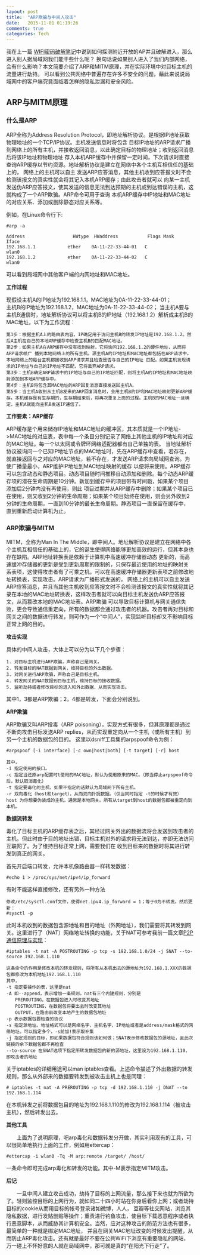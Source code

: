 ```yaml
---
layout: post
title:  "ARP欺骗与中间人攻击"
date:   2015-11-01 01:19:26
comments: true
categories: Tech
---
```


我在上一篇 [WIFI密码破解笔记][wifi-crack]中说到如何探测附近开放的AP并且破解进入，那么进入别人据局域网我们能干些什么呢？
换句话说如果别人进入了我们内部网络，会有什么影响？本文简要介绍了ARP和MITM原理，并在实际环境中对目标主机的流量进行劫持。
可以看到公共网络中普遍存在许多不安全的问题，藉此来说说局域网中的客户端究竟面临着怎样的隐私泄漏和安全风险。

 
## ARP与MITM原理

### 什么是ARP
ARP全称为Address Resolution Protocol，即地址解析协议。是根据IP地址获取物理地址的一个TCP/IP协议。主机发送信息时将包含
目标IP地址的ARP请求广播到网络上的所有主机，并接收返回消息，以此确定目标的物理地址；收到返回消息后将该IP地址和物理地址
存入本机ARP缓存中并保留一定时间，下次请求时直接查询ARP缓存以节约资源。地址解析协议是建立在网络中各个主机互相信任的基础上的，
网络上的主机可以自主 发送ARP应答消息，其他主机收到应答报文时不会检测该报文的真实性就会将其记入本机ARP缓存；由此攻击者就可以
向某一主机发送伪ARP应答报文，使其发送的信息无法到达预期的主机或到达错误的主机，这就构成了一个ARP欺骗。ARP命令可用于查询
本机ARP缓存中IP地址和MAC地址的对应关系、添加或删除静态对应关系等。

例如，在Linux命令行下:

    #arp -a

    Address                  HWtype  HWaddress           Flags Mask            Iface
    192.168.1.1            ether    0A-11-22-33-44-01   C                     wlan0
    192.168.1.2            ether    0A-11-22-33-44-02   C                     wlan0

可以看到局域网中其他客户端的内网地址和MAC地址。

**工作过程**

现假设主机A的IP地址为192.168.1.1，MAC地址为0A-11-22-33-44-01；  
主机B的IP地址为192.168.1.2，MAC地址为0A-11-22-33-44-02；
当主机A要与主机B通信时，地址解析协议可以将主机B的IP地址（192.168.1.2）解析成主机B的MAC地址，以下为工作流程：

    第1步：根据主机A上的路由表内容，IP确定用于访问主机B的转发IP地址是192.168.1.2。然后A主机在自己的本地ARP缓存中检查主机B的匹配MAC地址。
    第2步：如果主机A在ARP缓存中没有找到映射，它将询问192.168.1.2的硬件地址，从而将ARP请求帧广 播到本地网络上的所有主机。源主机A的IP地址和MAC地址都包括在ARP请求中。本地网络上的每台主机都接收到ARP请求并且检查是否与自己的IP地址 匹配。如果主机发现请求的IP地址与自己的IP地址不匹配，它将丢弃ARP请求。
    第3步：主机B确定ARP请求中的IP地址与自己的IP地址匹配，则将主机A的IP地址和MAC地址映射添加到本地ARP缓存中。
    第4步：主机B将包含其MAC地址的ARP回复消息直接发送回主机A。
    第5步：当主机A收到从主机B发来的ARP回复消息时，会用主机B的IP和MAC地址映射更新ARP缓存。本机缓存是有生存期的，生存期结束后，将再次重复上面的过程。主机B的MAC地址一旦确定，主机A就能向主机B发送IP通信了。

**工作要素：ARP缓存**

ARP缓存是个用来储存IP地址和MAC地址的缓冲区，其本质就是一个IP地址->MAC地址的对应表，表中每一个条目分别记录了网络上其他主机的IP地址和对应的MAC地址。每一个以太网或令牌环网络适配器都有自己单独的表。
当地址解析协议被询问一个已知IP地址节点的MAC地址时，先在ARP缓存中查看，若存在，就直接返回与之对应的MAC地址，若不存在，才发送ARP请求向局域网查询。为使广播量最小，ARP维护IP地址到MAC地址映射的缓存
以便将来使用。ARP缓存可以包含动态和静态项目。动态项目随时间推移自动添加和删除。每个动态ARP缓存项的潜在生命周期是10分钟。新加到缓存中的项目带有时间戳，如果某个项目添加后2分钟内没有再使用，则此
项目过期并从ARP缓存中删除；如果某个项目已在使用，则又收到2分钟的生命周期；如果某个项目始终在使用，则会另外收到2分钟的生命周期，一直到10分钟的最长生命周期。静态项目一直保留在缓存中，直到重新启动计算机为止。

### ARP欺骗与MITM

MITM，全称为Man In The Middle，即中间人。地址解析协议是建立在网络中各个主机互相信任的基础上的，它的诞生使得网络能够更加高效的运行，但其本身也存在缺陷。ARP地址转换表是依赖于计算机中高速缓冲存储器动态
更新的，而高速缓冲存储器的更新是受到更新周期的限制的，只保存最近使用的地址的映射关 系表项，这使得攻击者有了可乘之机，可以在高速缓冲存储器更新表项之前修改地址转换表，实现攻击。ARP请求为广播形式发送的，
网络上的主机可以自主发送 ARP应答消息，并且当其他主机收到应答报文时不会检测该报文的真实性就将其记录在本地的MAC地址转换表，这样攻击者就可以向目标主机发送伪ARP应答报文，从而篡改本地的MAC地址表。ARP欺骗
可以导致目标计算机与网关通信失败，更会导致通信重定向，所有的数据都会通过攻击者的机器。攻击者再对目标和网关之间的数据进行转发，则可作为一个“中间人”，实现监听目标却又不影响目标正常上网的目的。

**攻击实现**

具体的中间人攻击，大体上可以分为以下几个步骤：

    1. 对目标主机进行ARP欺骗，声称自己是网关。
    2. 转发目标的NAT数据到网关，维持目标的外出数据。
    3. 对网关进行ARP欺骗，声称自己是目标主机。
    4. 转发网关的NAT数据到目标主机，维持目标的接收数据。
    5. 监听劫持或者修改目标的进入和外出数据，从而实现攻击。

其中1，3都是ARP欺骗；2，4都是转发，下面会分别说到。

**ARP欺骗**

ARP欺骗又叫ARP投毒（ARP poisoning），实现方式有很多，但其原理都是通过不断向攻击目标发送ARP replies，从而实现重定向从一个主机（或所有主机）到另一个主机的数据包的目的。
这里以dsniff工具集的arpspoof命令为例：

    #arpspoof [-i interface] [-c own|host|both] [-t target] [-r] host

    其中，
    -i 指定使用的接口。
    -c 指定当还原arp配置时t使用的MAC地址，默认为使用原来的MAC。（即当停止arpspoof命令后，默认取消毒化）
    -t 指定要毒化的主机，如果不指定的话默认为局域网下所有主机。
    -r 双向毒化（host和target），从而双向扑捉数据。（仅当同时指定 -t的时候才有效）
    host 为你想要伪装成的主机，通常是本地网关。所有从target到host的数据包都被重定向到本机。
 
**数据流转发**

毒化了目标主机的ARP缓存表之后，其经过网关外出的数据流将会发送到攻击者的主机。但此时由于目的地址出错，目标主机对外的请求将无法到达，亦即无法访问互联网了。为了维持目标正常上网，需要我们在
收到目标来的数据时将其进行转发到真正的网关。

首先开启端口转发，允许本机像路由器一样转发数据：

    #echo 1 > /proc/sys/net/ipv4/ip_forward

有时不能这样直接修改，还有另外一种方法

    修改/etc/sysctl.conf文件，使得net.ipv4.ip_forward = 1；等于0为不转发。然后更新：
    #sysctl -p

此时本机收到的数据包含源地址和目的地址（外网地址），我们需要将其转发到网关。这里进行了（NAT）网络地址转换的功能，关于NAT可参考我前一篇文章[P2P通信原理与实现][p2p]：

    #iptables -t nat -A POSTROUTING -p tcp -s 192.168.1.0/24 -j SNAT --to-source 192.168.1.110

    这条命令的作用是修改本机的转发规则，将所有从本机出去的源地址为192.168.1.XXX的数据包都修改为本机地址192.168.1.110
    其中，
    -t 指定要操作的表，这里是nat
    -A 即--append，表示增加一条规则。nat有三个内建规则，分别是
    　　PREROUTING，在数据包进入时改变其地址
    　　POSTROUTING，在数据包将要出去时改变其地址
    　　OUTPUT，在路由前改变本地产生的数据包地址
    -p 表示数据包要检查的协议
    -s 指定源地址。地址格式可以是网络名字，主机名字，IP地址或者是address/mask格式的网络地址。可以指定多个，-s前加!表示取补集
    -j 指定规则的目标，即如果数据包符合规则该如何做；SNAT表示修改数据包的源地址，且此次链接的余下数据包都不再检查
    --to-source 在SNAT选项下指定所转发数据包的新的源地址，这里设为192.168.1.110，即攻击者的地址

关于iptables的详细用途可以man iptables查看。上述命令描述了外出数据的转发规则，那么从外部来的数据要转发到被攻击主机上也是同理：

    # iptables -t nat -A PREROUTING -p tcp -d 192.168.1.110 -j DNAT --to 192.168.1.114

在本机转发之前将数据包目的地址为192.168.1.110的修改为192.168.1.114（被攻击主机），然后转发出去。

 
**其他工具**

　　上面为了说明原理，吧arp毒化和数据转发分开做，其实利用现有的工具，可以很简单地执行上面的工作，例如用ettercap：

    #ettercap -i wlan0 -Tq -M arp:remote /target/ /host/

一条命令即可完成arp毒化和转发的功能。其中-M表示指定MITM攻击。

 
**后记**

　　一旦中间人建立攻击成功，劫持了目标的上网流量，那么接下来也就为所欲为了。轻则监控目标的上网行为，就如同二十四小时站在你身后看你上网；或者劫持目标的cookie从而用目标的帐号登录诸如微博，人人，
豆瓣等社交网站，浏览其隐私数据，进行发贴删贴等操作；重责进行钓鱼攻击，使目标下载恶意程序或者执行恶意脚本，从而威胁其计算机安全。当然，应对这种攻击的防范方法也有很多，最简单的一种就是绑定MAC地址，
并且在网关MAC地址改变的时候发出提醒，从而防止ARP毒化攻击。还有就是最好不要在公共WiFi下浏览有重要隐私的网站，万一碰上不怀好意的人就在局域网中，那可就是真的“在阳光下行走”了。

[wifi-crack]: http://pannzh.github.io/tech/2015/10/31/wifi-crack.html
[p2p]: http://pannzh.github.io/tech/2015/10/31/p2p-over-middle-box.html
